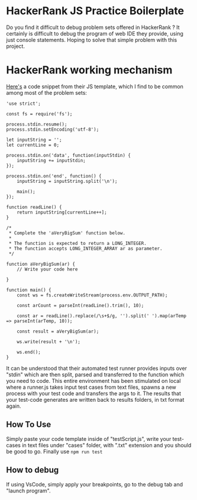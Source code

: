 # HackerRank JS Practice Boilerplate

Do you find it difficult to debug problem sets offered in HackerRank ? It certainly is difficult to debug the program of web IDE they provide, using just console statements.
Hoping to solve that simple problem with this project.

# HackerRank working mechanism

[Here's](https://www.hackerrank.com/challenges/a-very-big-sum/problem) a code snippet from their JS template, which I find to be common among most of the problem sets:

```
'use strict';

const fs = require('fs');

process.stdin.resume();
process.stdin.setEncoding('utf-8');

let inputString = '';
let currentLine = 0;

process.stdin.on('data', function(inputStdin) {
    inputString += inputStdin;
});

process.stdin.on('end', function() {
    inputString = inputString.split('\n');

    main();
});

function readLine() {
    return inputString[currentLine++];
}

/*
 * Complete the 'aVeryBigSum' function below.
 *
 * The function is expected to return a LONG_INTEGER.
 * The function accepts LONG_INTEGER_ARRAY ar as parameter.
 */

function aVeryBigSum(ar) {
    // Write your code here

}

function main() {
    const ws = fs.createWriteStream(process.env.OUTPUT_PATH);

    const arCount = parseInt(readLine().trim(), 10);

    const ar = readLine().replace(/\s+$/g, '').split(' ').map(arTemp => parseInt(arTemp, 10));

    const result = aVeryBigSum(ar);

    ws.write(result + '\n');

    ws.end();
}
```

It can be understood that their automated test runner provides inputs over "stdin" which are then split, parsed and transferred to the function which you need to code.
This entire environment has been stimulated on local where a runner.js takes input test cases from text files, spawns a new process with your test code and transfers the args to it. The results that your test-code generates are written back to results folders, in txt format again.

## How To Use

Simply paste your code template inside of "testScript.js", write your test-cases in text files under "cases" folder, with ".txt" extension and you should be good to go.
Finally use `npm run test`

## How to debug

If using VsCode, simply apply your breakpoints, go to the debug tab and "launch program".
